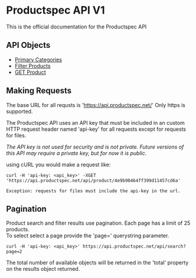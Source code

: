 # Productspec API V1

This is the official documentation for the Productspec API

API Objects
-----------

- [Primary Categories](content/categories.md)
- [Filter Products](content/search.md)
- [GET Product](content/product.md)

Making Requests
---------------

The base URL for all requsts is 'https://api.productspec.net/' Only https is supported.

The Productspec API uses an API key that must be included in an custom HTTP request header named 'api-key' for all requests except for requests for files.

*The API key is not used for security and is not private.  Future versions of this API may require a private key, but for now it is public.*

using cURL you would make a request like:

```shell
curl -H 'api-key: <api_key>' -XGET 'https://api.productspec.net/api/product/4e9b90464ff399d11457cd6a'
```
`Exception: requests for files must include the api-key in the url.`


Pagination
----------
Product search and filter results use pagination.  Each page has a limit of 25 products.  
To select select a page provide the 'page=<number>' querystring parameter.  

```shell
curl -H 'api-key: <api_key>' https://api.productspec.net/api/search?page=2
```

The total number of available objects will be returned in the 'total' property on the results object returned.

